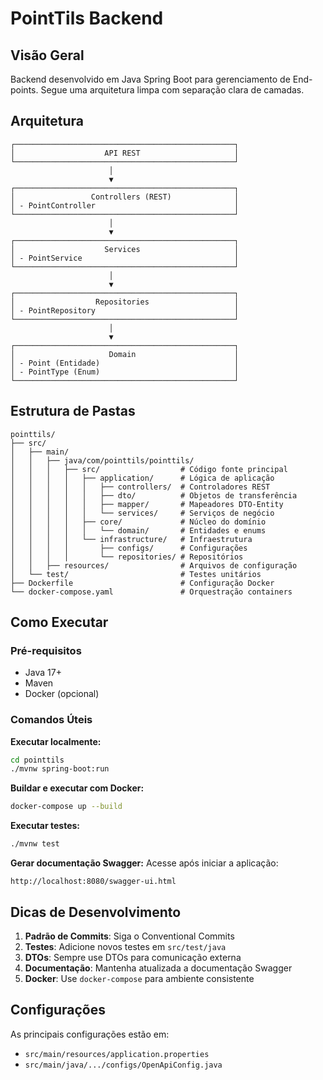# PointTils Backend

## Visão Geral
Backend desenvolvido em Java Spring Boot para gerenciamento de End-points. Segue uma arquitetura limpa com separação clara de camadas.

## Arquitetura
```
┌─────────────────────────────────────────────────┐
│                    API REST                     │
└─────────────────────────────────────────────────┘
                      │
                      ▼
┌─────────────────────────────────────────────────┐
│                 Controllers (REST)              │
│ - PointController                               │
└─────────────────────────────────────────────────┘
                      │
                      ▼
┌─────────────────────────────────────────────────┐
│                    Services                     │
│ - PointService                                  │
└─────────────────────────────────────────────────┘
                      │
                      ▼
┌─────────────────────────────────────────────────┐
│                  Repositories                   │
│ - PointRepository                               │
└─────────────────────────────────────────────────┘
                      │
                      ▼
┌─────────────────────────────────────────────────┐
│                     Domain                      │
│ - Point (Entidade)                              │
│ - PointType (Enum)                              │
└─────────────────────────────────────────────────┘
```

## Estrutura de Pastas
```
pointtils/
├── src/
│   ├── main/
│   │   ├── java/com/pointtils/pointtils/
│   │   │   ├── src/                  # Código fonte principal
│   │   │   │   ├── application/      # Lógica de aplicação
│   │   │   │   │   ├── controllers/  # Controladores REST
│   │   │   │   │   ├── dto/          # Objetos de transferência
│   │   │   │   │   ├── mapper/       # Mapeadores DTO-Entity
│   │   │   │   │   └── services/     # Serviços de negócio
│   │   │   │   ├── core/             # Núcleo do domínio
│   │   │   │   │   └── domain/       # Entidades e enums
│   │   │   │   └── infrastructure/   # Infraestrutura
│   │   │   │       ├── configs/      # Configurações
│   │   │   │       └── repositories/ # Repositórios
│   │   ├── resources/                # Arquivos de configuração
│   └── test/                         # Testes unitários
├── Dockerfile                        # Configuração Docker
└── docker-compose.yaml               # Orquestração containers
```

## Como Executar

### Pré-requisitos
- Java 17+
- Maven
- Docker (opcional)

### Comandos Úteis

**Executar localmente:**
```bash
cd pointtils
./mvnw spring-boot:run
```

**Buildar e executar com Docker:**
```bash
docker-compose up --build
```

**Executar testes:**
```bash
./mvnw test
```

**Gerar documentação Swagger:**
Acesse após iniciar a aplicação:
```
http://localhost:8080/swagger-ui.html
```

## Dicas de Desenvolvimento

1. **Padrão de Commits**: Siga o Conventional Commits
2. **Testes**: Adicione novos testes em `src/test/java`
3. **DTOs**: Sempre use DTOs para comunicação externa
4. **Documentação**: Mantenha atualizada a documentação Swagger
5. **Docker**: Use `docker-compose` para ambiente consistente

## Configurações
As principais configurações estão em:
- `src/main/resources/application.properties`
- `src/main/java/.../configs/OpenApiConfig.java`
